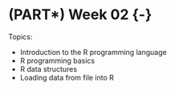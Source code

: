 # (PART\*) Week 02 {-}

Topics:

- Introduction to the R programming language
- R programming basics
- R data structures
- Loading data from file into R